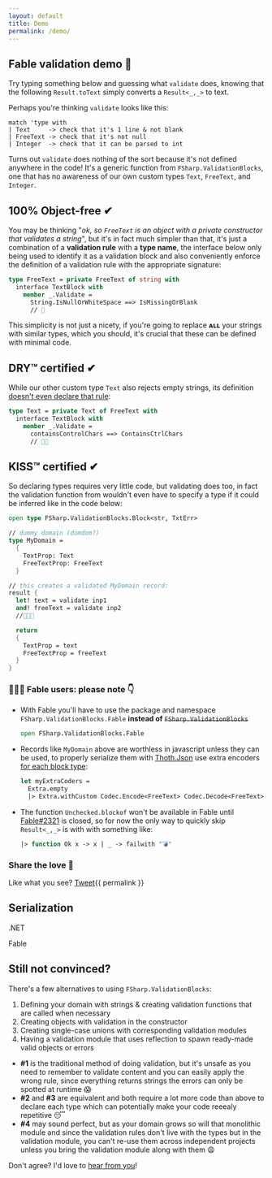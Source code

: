 ```yaml
---
layout: default
title: Demo
permalink: /demo/
---
```


## Fable validation demo 💙

Try typing something below and guessing what `validate` does, knowing that the following `Result.toText` simply converts a `Result<_,_>` to text.
<div class="object-container">
    <object type="text/html" data="https://validation-blocks-fable.herokuapp.com/"></object>
</div>

Perhaps you're thinking `validate` looks like this:

```
match 'type with
| Text     -> check that it's 1 line & not blank
| FreeText -> check that it's not null
| Integer  -> check that it can be parsed to int
```

Turns out `validate` does nothing of the sort because it's not defined anywhere in the code! It's a generic function from `FSharp.ValidationBlocks`, one that has no awareness of our own custom types `Text`, `FreeText`, and `Integer`.

## 100% Object-free ✔

You may be thinking "*ok, so `FreeText` is an object with a private constructor that validates a string*", but it's in fact much simpler than that, it's just a combination of a **validation rule** with a **type name**, the interface below only being used to identify it as a validation block and also conveniently enforce the definition of a validation rule with the appropriate signature:

```fsharp
type FreeText = private FreeText of string with
  interface TextBlock with
    member _.Validate =
      String.IsNullOrWhiteSpace ==> IsMissingOrBlank
      // 🤯
```

This simplicity is not just a nicety, if you're going to replace **ᴀʟʟ** your strings with similar types, which you should, it's crucial that these can be defined with minimal code.

## DRY™ certified ✔

While our other custom type `Text` also rejects empty strings, its definition <u>doesn't even declare that rule</u>:

```fsharp
type Text = private Text of FreeText with
  interface TextBlock with
    member _.Validate =
      containsControlChars ==> ContainsCtrlChars
      // 🤯🤯
```

## KISS™ certified ✔

So declaring types requires very little code, but validating does too, in fact the validation function from wouldn't even have to specify a type if it could be inferred like in the code below:

```fsharp
open type FSharp.ValidationBlocks.Block<str, TxtErr>

// dummy domain (dumdom?)
type MyDomain =
  {
    TextProp: Text
    FreeTextProp: FreeText
  }

// this creates a validated MyDomain record:
result {
  let! text = validate inp1
  and! freeText = validate inp2
  //🤯🤯🤯

  return
  {
    TextProp = text
    FreeTextProp = freeText
  }
}
```

### 🚨🚨🚨 Fable users: please note 👇

* With Fable you'll have to use the package and namespace `FSharp.ValidationBlocks.Fable` **instead of** <s>`FSharp.ValidationBlocks`</s>
  ```fsharp
  open FSharp.ValidationBlocks.Fable
  ```
* Records like `MyDomain` above are worthless in javascript unless they can be used, to properly serialize them with [Thoth.Json](https://thoth-org.github.io/Thoth.Json/) use extra encoders <u>for each block type</u>:
  ```fsharp
  let myExtraCoders =
    Extra.empty
    |> Extra.withCustom Codec.Encode<FreeText> Codec.Decode<FreeText>
  ```
* The function `Unchecked.blockof` won't be available in Fable until [Fable#2321](https://github.com/fable-compiler/Fable/issues/2321) is closed, so for now the only way to quickly skip `Result<_,_>` is with with something like:
  ```fsharp
  |> function Ok x -> x | _ -> failwith "💣"
  ```

### Share the love 💙

Like what you see?
<a class="twitter-share-button"
  href="https://twitter.com/intent/tweet?text=Hello%20world">
Tweet</a>{{ permalink }}

## Serialization

.NET

Fable

## Still not convinced?

There's a few alternatives to using `FSharp.ValidationBlocks`:

1. Defining your domain with strings & creating validation functions that are called when necessary
2. Creating objects with validation in the constructor
3. Creating single-case unions with corresponding validation modules
4. Having a validation module that uses reflection to spawn ready-made valid objects or errors 
   
* **#1** is the traditional method of doing validation, but it's unsafe as you need to remember to validate content and you can easily apply the wrong rule, since everything returns strings the errors can only be spotted at runtime 😱
* **#2** and **#3** are equivalent and both require a lot more code than above to declare each type which can potentially make your code reeealy repetitive 😴
* **#4** may sound perfect, but as your domain grows so will that monolithic module and since the validation rules don't live with the types but in the validation module, you can't re-use them across independent projects unless you bring the validation module along with them 😩

Don't agree? I'd love to [hear from you](https://twitter.com/luislikeIewis)!